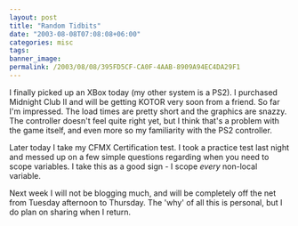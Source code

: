 ```yaml
---
layout: post
title: "Random Tidbits"
date: "2003-08-08T07:08:08+06:00"
categories: misc 
tags: 
banner_image: 
permalink: /2003/08/08/395FD5CF-CA0F-4AAB-8909A94EC4DA29F1
---
```


I finally picked up an XBox today (my other system is a PS2). I purchased Midnight Club II and will be getting KOTOR very soon from a friend. So far I'm impressed. The load times are pretty short and the graphics are snazzy. The controller doesn't feel quite right yet, but I think that's a problem with the game itself, and even more so my familiarity with the PS2 controller.

Later today I take my CFMX Certification test. I took a practice test last night and messed up on a few simple questions regarding when you need to scope variables. I take this as a good sign - I scope <i>every</i> non-local variable. 

Next week I will not be blogging much, and will be completely off the net from Tuesday afternoon to Thursday. The 'why' of all this is personal, but I do plan on sharing when I return.